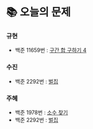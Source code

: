  # 📚 오늘의 문제
### 규현
- 백준 11659번 : [구간 합 구하기 4](https://www.acmicpc.net/problem/11659)
### 수진
- 백준 2292번 : [벌집](https://www.acmicpc.net/problem/2292)
### 주혜
- 백준 1978번 : [소수 찾기](https://www.acmicpc.net/problem/1978)
- 백준 2292번 : [벌집](https://www.acmicpc.net/problem/2292)
